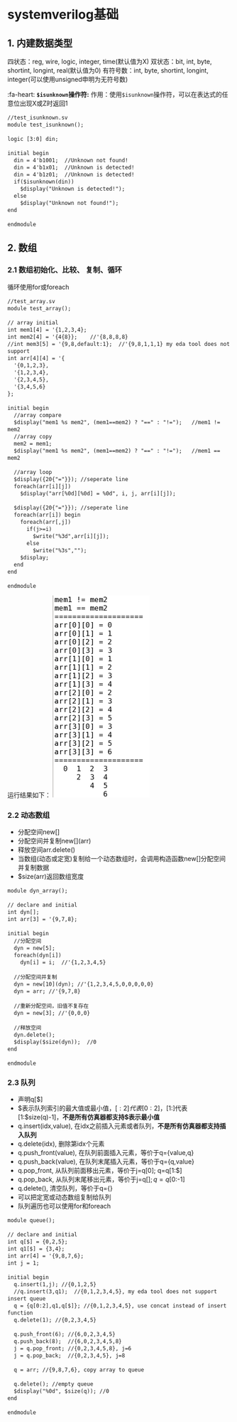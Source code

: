 # systemverilog基础

## 1. 内建数据类型
四状态：reg, wire, logic, integer, time(默认值为X)
双状态：bit, int, byte, shortint, longint, real(默认值为0)
有符号数：int, byte, shortint, longint, integer(可以使用unsigned申明为无符号数)

:fa-heart: **`$isunknown`操作符:**
作用：使用`$isunknown`操作符，可以在表达式的任意位出现X或Z时返回1

```verilog{.line-numbers}
//test_isunknown.sv
module test_isunknown();

logic [3:0] din;

initial begin
  din = 4'b1001;  //Unknown not found!
  din = 4'b1x01;  //Unknown is detected!
  din = 4'b1z01;  //Unknown is detected!
  if($isunknown(din))
    $display("Unknown is detected!");
  else
    $display("Unknown not found!");
end

endmodule
```

## 2. 数组
### 2.1 数组初始化、比较、 复制、循环
循环使用for或foreach

```verilog{.line-numbers}
//test_array.sv
module test_array();

// array initial
int mem1[4] = '{1,2,3,4};
int mem2[4] = '{4{8}};    //'{8,8,8,8}
//int mem3[5] = '{9,8,default:1};  //'{9,8,1,1,1} my eda tool does not support
int arr[4][4] = '{
  '{0,1,2,3},
  '{1,2,3,4},
  '{2,3,4,5},
  '{3,4,5,6}
};

initial begin
  //array compare
  $display("mem1 %s mem2", (mem1==mem2) ? "==" : "!=");   //mem1 != mem2
  //array copy
  mem2 = mem1;
  $display("mem1 %s mem2", (mem1==mem2) ? "==" : "!=");   //mem1 == mem2

  //array loop
  $display({20{"="}}); //seperate line
  foreach(arr[i][j])
    $display("arr[%0d][%0d] = %0d", i, j, arr[i][j]);

  $display({20{"="}}); //seperate line
  foreach(arr[i]) begin
    foreach(arr[,j])
      if(j>=i)
        $write("%3d",arr[i][j]);
      else
        $write("%3s","");
    $display;
  end
end

endmodule
```
运行结果如下：
![](assets/markdown-img-paste-20180930165253739.png)

### 2.2 动态数组
* 分配空间new[]
* 分配空间并复制new\[\](arr)
* 释放空间arr.delete()
* 当数组(动态或定宽)复制给一个动态数组时，会调用构造函数new[]分配空间并复制数据
* $size(arr)返回数组宽度

```verilog{.line-numbers}
module dyn_array();

// declare and initial
int dyn[];
int arr[3] = '{9,7,8};

initial begin
  //分配空间
  dyn = new[5];
  foreach(dyn[i])
    dyn[i] = i;  //'{1,2,3,4,5}

  //分配空间并复制
  dyn = new[10](dyn); //'{1,2,3,4,5,0,0,0,0,0}
  dyn = arr; //'{9,7,8}

  //重新分配空间，旧值不复存在
  dyn = new[3]; //'{0,0,0}

  //释放空间
  dyn.delete();
  $display($size(dyn));  //0
end

endmodule
```

### 2.3 队列
* 声明q[\$]
* \$表示队列索引的最大值或最小值，[$:2]代表[0:2]，[1:$]代表[1:$size(q)-1]，**不是所有仿真器都支持\$表示最小值**
* q.insert(idx,value), 在idx之前插入元素或者队列，**不是所有仿真器都支持插入队列**
* q.delete(idx), 删除第idx个元素
* q.push_front(value), 在队列前面插入元素，等价于q={value,q}
* q.push_back(value), 在队列末尾插入元素，等价于q={q,value}
* q.pop_front, 从队列前面移出元素，等价于j=q[0]; q=q[1:$]
* q.pop_back, 从队列末尾移出元素，等价于j=q[$]; q=q[0:$-1]
* q.delete(), 清空队列，等价于q={}
* 可以把定宽或动态数组复制给队列
* 队列遍历也可以使用for和foreach

```verilog{.line-numbers}
module queue();

// declare and initial
int q[$] = {0,2,5};
int q1[$] = {3,4};
int arr[4] = '{9,8,7,6};
int j = 1;

initial begin
  q.insert(1,j); //{0,1,2,5}
  //q.insert(3,q1);  //{0,1,2,3,4,5}, my eda tool does not support insert queue
  q = {q[0:2],q1,q[$]}; //{0,1,2,3,4,5}, use concat instead of insert function
  q.delete(1); //{0,2,3,4,5}

  q.push_front(6); //{6,0,2,3,4,5}
  q.push_back(8);  //{6,0,2,3,4,5,8}
  j = q.pop_front; //{0,2,3,4,5,8}, j=6
  j = q.pop_back;  //{0,2,3,4,5}, j=8

  q = arr; //{9,8,7,6}, copy array to queue

  q.delete(); //empty queue
  $display("%0d", $size(q)); //0
end

endmodule
```

